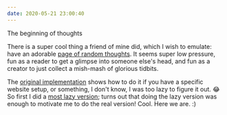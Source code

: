 ```yaml
---
date: 2020-05-21 23:00:40
---
```

The beginning of thoughts

There is a super cool thing a friend of mine did, which I wish to emulate: have an adorable [page of random thoughts](https://glit.sh/~wesleyac/thoughts/). It seems super low pressure, fun as a reader to get a glimpse into someone else's head, and fun as a creator to just collect a mish-mash of glorious tidbits.

The [original implementation](https://github.com/marenbeam/thoughts) shows how to do it if you have a specific website setup, or something, I don't know, I was too lazy to figure it out. :joy: So first I did a [most lazy version](/posts/2020-05-19-random-thoughts); turns out that doing the lazy version was enough to motivate me to do the real version! Cool. Here we are. :)

